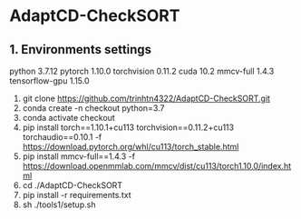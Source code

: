 # AdaptCD-CheckSORT

## 1. Environments settings
python 3.7.12
pytorch 1.10.0
torchvision 0.11.2
cuda 10.2
mmcv-full 1.4.3
tensorflow-gpu 1.15.0

1. git clone https://github.com/trinhtn4322/AdaptCD-CheckSORT.git
2. conda create -n checkout python=3.7
3. conda activate checkout
4. pip install torch==1.10.1+cu113 torchvision==0.11.2+cu113 torchaudio==0.10.1 -f https://download.pytorch.org/whl/cu113/torch_stable.html
5. pip install mmcv-full==1.4.3 -f https://download.openmmlab.com/mmcv/dist/cu113/torch1.10.0/index.html
6. cd ./AdaptCD-CheckSORT
7. pip install -r requirements.txt
8. sh ./tools1/setup.sh 
